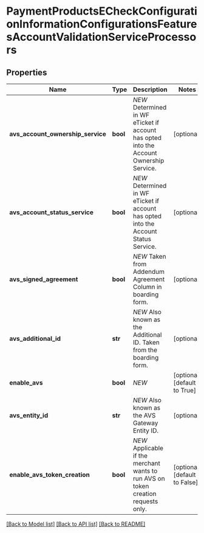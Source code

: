 # PaymentProductsECheckConfigurationInformationConfigurationsFeaturesAccountValidationServiceProcessors

## Properties
Name | Type | Description | Notes
------------ | ------------- | ------------- | -------------
**avs_account_ownership_service** | **bool** | *NEW* Determined in WF eTicket if account has opted into the Account Ownership Service. | [optional] 
**avs_account_status_service** | **bool** | *NEW* Determined in WF eTicket if account has opted into the Account Status Service. | [optional] 
**avs_signed_agreement** | **bool** | *NEW* Taken from Addendum Agreement Column in boarding form. | [optional] 
**avs_additional_id** | **str** | *NEW* Also known as the Additional ID. Taken from the boarding form. | [optional] 
**enable_avs** | **bool** | *NEW* | [optional] [default to True]
**avs_entity_id** | **str** | *NEW* Also known as the AVS Gateway Entity ID. | [optional] 
**enable_avs_token_creation** | **bool** | *NEW* Applicable if the merchant wants to run AVS on token creation requests only. | [optional] [default to False]

[[Back to Model list]](../README.md#documentation-for-models) [[Back to API list]](../README.md#documentation-for-api-endpoints) [[Back to README]](../README.md)


